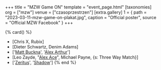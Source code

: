 +++
title = "MZW Game ON"
template = "event_page.html"
[taxonomies]
org = ["mzw"]
venue = ["czasoprzestrzen"]
[extra.gallery]
1 = { path = "2023-03-11-mzw-game-on-plakat.jpg", caption = "Official poster", source = "Official MZW Facebook" }
+++

{% card() %}
- [Chris X, Rubix]
- [Dieter Schwartz, Denim Adams]
- ['[Matt Buckna](@/w/matt-buckna.md)', '[Alex Arthur](@/w/alex-arthur.md)']
- [Leo Zayde, "[Alex Ace](@/w/alex-ace.md)", Michael Payne, {s: Three Way Match}]
- ['[Zeritus](@/w/zeritus.md)', '[Shadow](@/w/shadow.md)']
{% end %}
